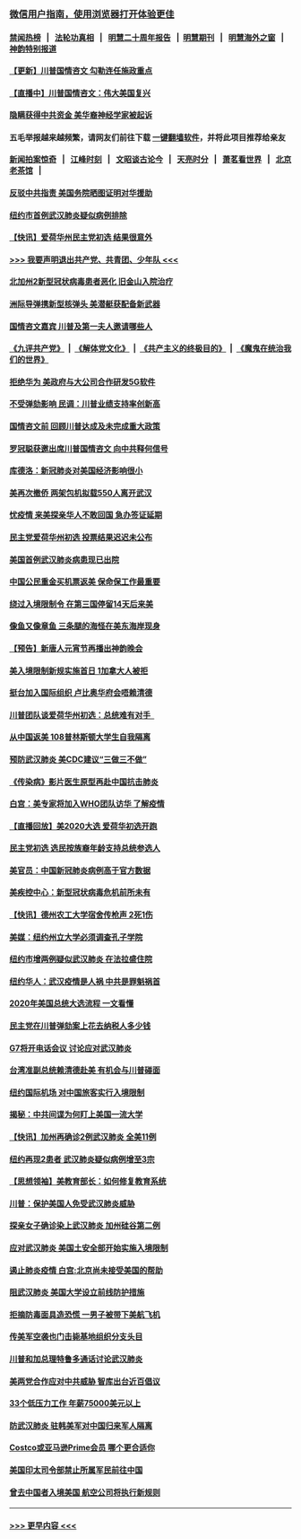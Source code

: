 ### [微信用户指南，使用浏览器打开体验更佳](https://github.com/gfw-breaker/banned-news1/blob/master/indexes/wechat-guide.md?t=0)
#### [禁闻热榜](热点新闻.md?t=0)  &nbsp;&nbsp;|&nbsp;&nbsp; [法轮功真相](https://github.com/gfw-breaker/truth/blob/master/README.md?t=0) &nbsp;&nbsp;|&nbsp;&nbsp; [明慧二十周年报告](https://github.com/gfw-breaker/mh-reports/blob/master/README.md?t=0) &nbsp;&nbsp;|&nbsp;&nbsp;[明慧期刊](https://github.com/gfw-breaker/mh-qikan) &nbsp;&nbsp;|&nbsp;&nbsp; [明慧海外之窗](https://github.com/gfw-breaker/mh-news/blob/master/README.md?t=0) &nbsp;&nbsp;|&nbsp;&nbsp; [神韵特别报道](https://github.com/gfw-breaker/mh-news/blob/master/shenyun.md?t=0)
#### [【更新】川普国情咨文 勾勒连任施政重点](../pages/nsc412/n11845223.md?t=02051122) 
#### [【直播中】川普国情咨文：伟大美国复兴](../pages/nsc412/n11842079.md?t=02051122) 
#### [隐瞒获得中共资金 美华裔神经学家被起诉](../pages/nsc412/n11844879.md?t=02051122) 
#### 五毛举报越来越频繁，请网友们前往下载 [一键翻墙软件](https://github.com/gfw-breaker/ssr-accounts)，并将此项目推荐给亲友
#### [新闻拍案惊奇](https://github.com/gfw-breaker/banned-news1/blob/master/pages/link4.md) &nbsp;&nbsp;|&nbsp;&nbsp; [江峰时刻](https://github.com/gfw-breaker/banned-news1/blob/master/pages/link4.md) &nbsp;&nbsp;|&nbsp;&nbsp; [文昭谈古论今](https://github.com/gfw-breaker/banned-news1/blob/master/pages/link4.md) &nbsp;&nbsp;|&nbsp;&nbsp; [天亮时分](https://github.com/gfw-breaker/banned-news1/blob/master/pages/link4.md) &nbsp;&nbsp;|&nbsp;&nbsp; [萧茗看世界](https://github.com/gfw-breaker/banned-news1/blob/master/pages/link4.md) &nbsp;&nbsp;|&nbsp;&nbsp; [北京老茶馆](https://github.com/gfw-breaker/banned-news1/blob/master/pages/link4.md) &nbsp;&nbsp;|&nbsp;&nbsp; 
#### [反驳中共指责 美国务院晒图证明对华援助](../pages/nsc412/n11844859.md?t=02051122) 
#### [纽约市首例武汉肺炎疑似病例排除](../pages/nsc412/n11844989.md?t=02051122) 
#### [【快讯】爱荷华州民主党初选 结果很意外](../pages/nsc412/n11844878.md?t=02051122) 
#### [>>> 我要声明退出共产党、共青团、少年队 <<<](https://github.com/begood0513/goodnews/blob/master/quit/letter.md) 
#### [北加州2新型冠状病毒患者恶化 旧金山入院治疗](../pages/nsc412/n11844842.md?t=02051122) 
#### [洲际导弹携新型核弹头 美潜艇获配备新武器](../pages/nsc412/n11844680.md?t=02051122) 
#### [国情咨文嘉宾 川普及第一夫人邀请哪些人](../pages/nsc412/n11844712.md?t=02051122) 
#### [《九评共产党》](https://github.com/begood0513/9ping.md/blob/master/README.md) &nbsp;|&nbsp; [《解体党文化》](../../../../jtdwh.md/blob/master/README.md)  &nbsp;|&nbsp; [《共产主义的终极目的》](../../../../gczydzjmd.md/blob/master/README.md) &nbsp;|&nbsp; [《魔鬼在统治我们的世界》](../../../../mgztzwmdsj.md/blob/master/README.md) 
#### [拒绝华为 美政府与大公司合作研发5G软件](../pages/nsc412/n11844625.md?t=02051122) 
#### [不受弹劾影响 民调：川普业绩支持率创新高](../pages/nsc412/n11844622.md?t=02051122) 
#### [国情咨文前 回顾川普达成及未完成重大政策](../pages/nsc412/n11844581.md?t=02051122) 
#### [罗冠聪获邀出席川普国情咨文 向中共释何信号](../pages/nsc412/n11844355.md?t=02051122) 
#### [库德洛：新冠肺炎对美国经济影响很小](../pages/nsc412/n11844418.md?t=02051122) 
#### [美再次撤侨 两架包机拟载550人离开武汉](../pages/nsc412/n11844407.md?t=02051122) 
#### [忧疫情 来美探亲华人不敢回国 急办签证延期](../pages/nsc412/n11843344.md?t=02051122) 
#### [民主党爱荷华州初选 投票结果迟迟未公布](../pages/nsc412/n11844207.md?t=02051122) 
#### [美国首例武汉肺炎病患现已出院](../pages/nsc412/n11842740.md?t=02051122) 
#### [中国公民重金买机票返美 保命保工作最重要](../pages/nsc412/n11843282.md?t=02051122) 
#### [绕过入境限制令  在第三国停留14天后来美](../pages/nsc412/n11843341.md?t=02051122) 
#### [像鱼又像章鱼 三条腿的海怪在美东海岸现身](../pages/nsc412/n11843092.md?t=02051122) 
#### [【预告】新唐人元宵节再播出神韵晚会](../pages/nsc412/n11843192.md?t=02051122) 
#### [美入境限制新规实施首日 1加拿大人被拒](../pages/nsc412/n11843058.md?t=02051122) 
#### [挺台加入国际组织 卢比奥华府会唔赖清德](../pages/nsc412/n11843023.md?t=02051122) 
#### [川普团队谈爱荷华州初选：总统难有对手  ](../pages/nsc412/n11842867.md?t=02051122) 
#### [从中国返美 108普林斯顿大学生自我隔离](../pages/nsc412/n11842714.md?t=02051122) 
#### [预防武汉肺炎 美CDC建议“三做三不做”](../pages/nsc412/n11842700.md?t=02051122) 
#### [《传染病》影片医生原型再赴中国抗击肺炎](../pages/nsc412/n11842626.md?t=02051122) 
#### [白宫：美专家将加入WHO团队访华 了解疫情](../pages/nsc412/n11842198.md?t=02051122) 
#### [【直播回放】美2020大选 爱荷华初选开跑](../pages/nsc412/n11841820.md?t=02051122) 
#### [民主党初选 选民按族裔年龄支持总统参选人](../pages/nsc412/n11842239.md?t=02051122) 
#### [美官员：中国新冠肺炎病例高于官方数据](../pages/nsc412/n11842452.md?t=02051122) 
#### [美疾控中心：新型冠状病毒危机前所未有](../pages/nsc412/n11842406.md?t=02051122) 
#### [【快讯】德州农工大学宿舍传枪声 2死1伤](../pages/nsc412/n11842279.md?t=02051122) 
#### [美媒：纽约州立大学必须调查孔子学院](../pages/nsc412/n11840637.md?t=02051122) 
#### [纽约市增两例疑似武汉肺炎 在法拉盛住院](../pages/nsc412/n11840625.md?t=02051122) 
#### [纽约华人：武汉疫情是人祸 中共是罪魁祸首](../pages/nsc412/n11840631.md?t=02051122) 
#### [2020年美国总统大选流程 一文看懂](../pages/nsc412/n11842056.md?t=02051122) 
#### [民主党在川普弹劾案上花去纳税人多少钱](../pages/nsc412/n11841941.md?t=02051122) 
#### [G7将开电话会议 讨论应对武汉肺炎](../pages/nsc412/n11841658.md?t=02051122) 
#### [台湾准副总统赖清德赴美 有机会与川普碰面](../pages/nsc412/n11841332.md?t=02051122) 
#### [纽约国际机场  对中国旅客实行入境限制](../pages/nsc412/n11840619.md?t=02051122) 
#### [揭秘：中共间谍为何盯上美国一流大学](../pages/nsc412/n11840270.md?t=02051122) 
#### [【快讯】加州再确诊2例武汉肺炎 全美11例](../pages/nsc412/n11840339.md?t=02051122) 
#### [纽约再现2患者 武汉肺炎疑似病例增至3宗](../pages/nsc412/n11840010.md?t=02051122) 
#### [【思想领袖】美教育部长：如何修复教育系统](../pages/nsc412/n11690865.md?t=02051122) 
#### [川普：保护美国人免受武汉肺炎威胁](../pages/nsc412/n11839718.md?t=02051122) 
#### [探亲女子确诊染上武汉肺炎 加州硅谷第二例](../pages/nsc412/n11839784.md?t=02051122) 
#### [应对武汉肺炎 美国土安全部开始实施入境限制](../pages/nsc412/n11839729.md?t=02051122) 
#### [遏止肺炎疫情 白宫:北京尚未接受美国的帮助](../pages/nsc412/n11839660.md?t=02051122) 
#### [阻武汉肺炎 美国大学设立前线防护措施](../pages/nsc412/n11839479.md?t=02051122) 
#### [拒摘防毒面具造恐慌 一男子被带下美航飞机](../pages/nsc412/n11839455.md?t=02051122) 
#### [传美军空袭也门击毙基地组织分支头目](../pages/nsc412/n11839210.md?t=02051122) 
#### [川普和加总理特鲁多通话讨论武汉肺炎](../pages/nsc412/n11839128.md?t=02051122) 
#### [美两党合作应对中共威胁 智库出台近百倡议](../pages/nsc412/n11838437.md?t=02051122) 
#### [33个低压力工作 年薪75000美元以上](../pages/nsc412/n11834441.md?t=02051122) 
#### [防武汉肺炎 驻韩美军对中国归来军人隔离](../pages/nsc412/n11838970.md?t=02051122) 
#### [Costco或亚马逊Prime会员 哪个更合适你](../pages/nsc412/n11834459.md?t=02051122) 
#### [美国印太司令部禁止所属军民前往中国](../pages/nsc412/n11838418.md?t=02051122) 
#### [曾去中国者入境美国 航空公司将执行新规则](../pages/nsc412/n11838375.md?t=02051122) 

----
#### [ >>> 更早内容 <<< ](../indexes/nsc412-earlier.md)
